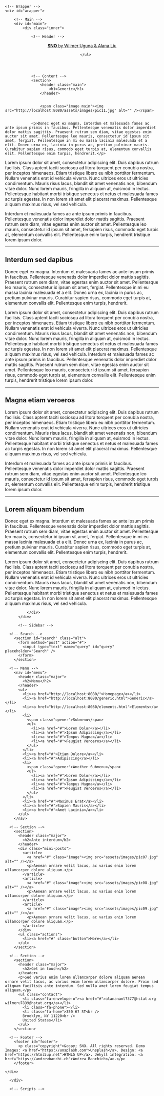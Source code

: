 <!DOCTYPE HTML>
<!--
	Editorial by HTML5 UP
	html5up.net | @ajlkn
	Free for personal and commercial use under the CCA 3.0 license (html5up.net/license)
-->
<html>

<head>
  <title>Editorial by HTML5 UP</title>
  <meta charset="utf-8" />
  <meta name="viewport" content="width=device-width, initial-scale=1, user-scalable=no" />
  <!--[if lte IE 8]><script src="/assets/js/ie/html5shiv.js"></script><![endif]-->
  <link rel="stylesheet" href="/assets/css/main.css" />
  <!--[if lte IE 9]><link rel="stylesheet" href="/assets/css/ie9.css" /><![endif]-->
  <!--[if lte IE 8]><link rel="stylesheet" href="/assets/css/ie8.css" /><![endif]-->
</head>


<body>

    <!-- Wrapper -->
    <div id="wrapper">

        <!-- Main -->
        <div id="main">
            <div class="inner">

                <!-- Header -->
  <header id="header">
    <a href="http://localhost:8080/" class="logo"><strong>SNO</strong> by Wilmer Uguna & Alana Liu</a>
    <ul class="icons">
      
      
      
      
      
      
      
      
      
      
    </ul>
  </header>


                <!-- Content -->
                <section>
                	<header class="main">
                		<h1>Generic</h1>
                	</header>

                  
                	<span class="image main"><img src="http://localhost:8080/assets/images/pic11.jpg" alt="" /></span>
                  

                <p>Donec eget ex magna. Interdum et malesuada fames ac ante ipsum primis in faucibus. Pellentesque venenatis dolor imperdiet dolor mattis sagittis. Praesent rutrum sem diam, vitae egestas enim auctor sit amet. Pellentesque leo mauris, consectetur id ipsum sit amet, fergiat. Pellentesque in mi eu massa lacinia malesuada et a elit. Donec urna ex, lacinia in purus ac, pretium pulvinar mauris. Curabitur sapien risus, commodo eget turpis at, elementum convallis elit. Pellentesque enim turpis, hendrerit.</p>
<p>Lorem ipsum dolor sit amet, consectetur adipiscing elit. Duis dapibus rutrum facilisis. Class aptent taciti sociosqu ad litora torquent per conubia nostra, per inceptos himenaeos. Etiam tristique libero eu nibh porttitor fermentum. Nullam venenatis erat id vehicula viverra. Nunc ultrices eros ut ultricies condimentum. Mauris risus lacus, blandit sit amet venenatis non, bibendum vitae dolor. Nunc lorem mauris, fringilla in aliquam at, euismod in lectus. Pellentesque habitant morbi tristique senectus et netus et malesuada fames ac turpis egestas. In non lorem sit amet elit placerat maximus. Pellentesque aliquam maximus risus, vel sed vehicula.</p>
<p>Interdum et malesuada fames ac ante ipsum primis in faucibus. Pellentesque venenatis dolor imperdiet dolor mattis sagittis. Praesent rutrum sem diam, vitae egestas enim auctor sit amet. Pellentesque leo mauris, consectetur id ipsum sit amet, fersapien risus, commodo eget turpis at, elementum convallis elit. Pellentesque enim turpis, hendrerit tristique lorem ipsum dolor.</p>

<hr class="major" />

<h2>Interdum sed dapibus</h2>
<p>Donec eget ex magna. Interdum et malesuada fames ac ante ipsum primis in faucibus. Pellentesque venenatis dolor imperdiet dolor mattis sagittis. Praesent rutrum sem diam, vitae egestas enim auctor sit amet. Pellentesque leo mauris, consectetur id ipsum sit amet, fergiat. Pellentesque in mi eu massa lacinia malesuada et a elit. Donec urna ex, lacinia in purus ac, pretium pulvinar mauris. Curabitur sapien risus, commodo eget turpis at, elementum convallis elit. Pellentesque enim turpis, hendrerit.</p>
<p>Lorem ipsum dolor sit amet, consectetur adipiscing elit. Duis dapibus rutrum facilisis. Class aptent taciti sociosqu ad litora torquent per conubia nostra, per inceptos himenaeos. Etiam tristique libero eu nibh porttitor fermentum. Nullam venenatis erat id vehicula viverra. Nunc ultrices eros ut ultricies condimentum. Mauris risus lacus, blandit sit amet venenatis non, bibendum vitae dolor. Nunc lorem mauris, fringilla in aliquam at, euismod in lectus. Pellentesque habitant morbi tristique senectus et netus et malesuada fames ac turpis egestas. In non lorem sit amet elit placerat maximus. Pellentesque aliquam maximus risus, vel sed vehicula. Interdum et malesuada fames ac ante ipsum primis in faucibus. Pellentesque venenatis dolor imperdiet dolor mattis sagittis. Praesent rutrum sem diam, vitae egestas enim auctor sit amet. Pellentesque leo mauris, consectetur id ipsum sit amet, fersapien risus, commodo eget turpis at, elementum convallis elit. Pellentesque enim turpis, hendrerit tristique lorem ipsum dolor.</p>

<hr class="major" />

<h2>Magna etiam veroeros</h2>
<p>Lorem ipsum dolor sit amet, consectetur adipiscing elit. Duis dapibus rutrum facilisis. Class aptent taciti sociosqu ad litora torquent per conubia nostra, per inceptos himenaeos. Etiam tristique libero eu nibh porttitor fermentum. Nullam venenatis erat id vehicula viverra. Nunc ultrices eros ut ultricies condimentum. Mauris risus lacus, blandit sit amet venenatis non, bibendum vitae dolor. Nunc lorem mauris, fringilla in aliquam at, euismod in lectus. Pellentesque habitant morbi tristique senectus et netus et malesuada fames ac turpis egestas. In non lorem sit amet elit placerat maximus. Pellentesque aliquam maximus risus, vel sed vehicula.</p>
<p>Interdum et malesuada fames ac ante ipsum primis in faucibus. Pellentesque venenatis dolor imperdiet dolor mattis sagittis. Praesent rutrum sem diam, vitae egestas enim auctor sit amet. Pellentesque leo mauris, consectetur id ipsum sit amet, fersapien risus, commodo eget turpis at, elementum convallis elit. Pellentesque enim turpis, hendrerit tristique lorem ipsum dolor.</p>

<hr class="major" />

<h2>Lorem aliquam bibendum</h2>
<p>Donec eget ex magna. Interdum et malesuada fames ac ante ipsum primis in faucibus. Pellentesque venenatis dolor imperdiet dolor mattis sagittis. Praesent rutrum sem diam, vitae egestas enim auctor sit amet. Pellentesque leo mauris, consectetur id ipsum sit amet, fergiat. Pellentesque in mi eu massa lacinia malesuada et a elit. Donec urna ex, lacinia in purus ac, pretium pulvinar mauris. Curabitur sapien risus, commodo eget turpis at, elementum convallis elit. Pellentesque enim turpis, hendrerit.</p>
<p>Lorem ipsum dolor sit amet, consectetur adipiscing elit. Duis dapibus rutrum facilisis. Class aptent taciti sociosqu ad litora torquent per conubia nostra, per inceptos himenaeos. Etiam tristique libero eu nibh porttitor fermentum. Nullam venenatis erat id vehicula viverra. Nunc ultrices eros ut ultricies condimentum. Mauris risus lacus, blandit sit amet venenatis non, bibendum vitae dolor. Nunc lorem mauris, fringilla in aliquam at, euismod in lectus. Pellentesque habitant morbi tristique senectus et netus et malesuada fames ac turpis egestas. In non lorem sit amet elit placerat maximus. Pellentesque aliquam maximus risus, vel sed vehicula.</p>


              </div>
          </div>

          <!-- Sidebar -->
  <div id="sidebar">
    <div class="inner">

      <!-- Search -->
        <section id="search" class="alt">
          <form method="post" action="#">
            <input type="text" name="query" id="query" placeholder="Search" />
          </form>
        </section>

      <!-- Menu -->
        <nav id="menu">
          <header class="major">
            <h2>Menu</h2>
          </header>
          <ul>
            <li><a href="http://localhost:8080/">Homepage</a></li>
            <li><a href="http://localhost:8080/generic.html">Generic</a></li>
            <li><a href="http://localhost:8080/elements.html">Elements</a></li>
            <li>
              <span class="opener">Submenu</span>
              <ul>
                <li><a href="#">Lorem Dolor</a></li>
                <li><a href="#">Ipsum Adipiscing</a></li>
                <li><a href="#">Tempus Magna</a></li>
                <li><a href="#">Feugiat Veroeros</a></li>
              </ul>
            </li>
            <li><a href="#">Etiam Dolore</a></li>
            <li><a href="#">Adipiscing</a></li>
            <li>
              <span class="opener">Another Submenu</span>
              <ul>
                <li><a href="#">Lorem Dolor</a></li>
                <li><a href="#">Ipsum Adipiscing</a></li>
                <li><a href="#">Tempus Magna</a></li>
                <li><a href="#">Feugiat Veroeros</a></li>
              </ul>
            </li>
            <li><a href="#">Maximus Erat</a></li>
            <li><a href="#">Sapien Mauris</a></li>
            <li><a href="#">Amet Lacinia</a></li>
          </ul>
        </nav>

      <!-- Section -->
        <section>
          <header class="major">
            <h2>Ante interdum</h2>
          </header>
          <div class="mini-posts">
            <article>
              <a href="#" class="image"><img src="assets/images/pic07.jpg" alt="" /></a>
              <p>Aenean ornare velit lacus, ac varius enim lorem ullamcorper dolore aliquam.</p>
            </article>
            <article>
              <a href="#" class="image"><img src="assets/images/pic08.jpg" alt="" /></a>
              <p>Aenean ornare velit lacus, ac varius enim lorem ullamcorper dolore aliquam.</p>
            </article>
            <article>
              <a href="#" class="image"><img src="assets/images/pic09.jpg" alt="" /></a>
              <p>Aenean ornare velit lacus, ac varius enim lorem ullamcorper dolore aliquam.</p>
            </article>
          </div>
          <ul class="actions">
            <li><a href="#" class="button">More</a></li>
          </ul>
        </section>

      <!-- Section -->
        <section>
          <header class="major">
            <h2>Get in touch</h2>
          </header>
          <p>Sed varius enim lorem ullamcorper dolore aliquam aenean ornare velit lacus, ac varius enim lorem ullamcorper dolore. Proin sed aliquam facilisis ante interdum. Sed nulla amet lorem feugiat tempus aliquam.</p>
          <ul class="contact">
            <li class="fa-envelope-o"><a href="#">alanananl7377@hstat.org wilmeru7899@hstat.org</a></li>
            <li class="fa-phone"></li>
            <li class="fa-home">350 67 ST<br />
            Brooklyn, NY 11220<br />
            United States</li>
          </ul>
        </section>

      <!-- Footer -->
        <footer id="footer">
          <p class="copyright">&copy; SNO. All rights reserved. Demo Images: <a href="https://unsplash.com">Unsplash</a>. Design: <a href="https://html5up.net">HTML5 UP</a>. Jekyll integration: <a href="https://andrewbanchi.ch">Andrew Banchich</a>.</p>
        </footer>

    </div>
  </div>


      </div>

      <!-- Scripts -->
  <script src="http://localhost:8080/assets/js/jquery.min.js"></script>
  <script src="http://localhost:8080/assets/js/skel.min.js"></script>
  <script src="http://localhost:8080/assets/js/util.js"></script>
  <!--[if lte IE 8]><script src="http://localhost:8080/assets/js/ie/respond.min.js"></script><![endif]-->
  <script src="http://localhost:8080/assets/js/main.js"></script>


</body>

</html>
